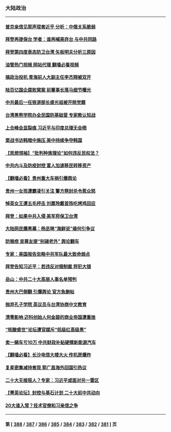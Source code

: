 ### 大陆政治
---
#### [普京亲信见郭声琨套近乎 分析：中俄关系脆弱](../../pages/ncid277/n13828459.md?09200445) 
#### [拜登再提保台 学者︰谁再喊美弃台 与中共同路](../../pages/ncid277/n13828351.md?09200445) 
#### [拜登第四度表态防卫台湾 矢板明夫分析三原因](../../pages/ncid277/n13828329.md?09200445) 
#### [油管热门视频 网站代理 翻墙必看视频](http://209.222.30.114:81/youtube.html?09200445)
#### [搞政治投机 青海前人大副主任李杰翔被双开](../../pages/ncid277/n13828143.md?09200445) 
#### [陆百亿国企腐败窝案 前董事长落马细节曝光](../../pages/ncid277/n13828172.md?09200445) 
#### [中共最后一任铁道部长盛光祖被开除党籍](../../pages/ncid277/n13827982.md?09200445) 
#### [台湾黑熊学院办全民国防基础营 专家教认知战](../../pages/ncid277/n13828012.md?09200445) 
#### [上合峰会显裂痕 习近平与印度总理无会晤](../../pages/ncid277/n13828067.md?09200445) 
#### [栗战书访韩暗中施压 美中持续争夺韩国](../../pages/ncid277/n13828066.md?09200445) 
#### [【思想领袖】“批判种族理论”如何违反民权法？](../../pages/ncid277/n13815606.md?09200445) 
#### [中共内斗及防疫封控 富人加速移民转移资产](../../pages/ncid277/n13828035.md?09200445) 
#### [【翻墙必看】贵州重大车祸引爆舆论](../../pages/ncid277/n13827936.md?09200445) 
#### [贵州一女孩遭霸凌引关注 警方祭封杀令惹众怒](../../pages/ncid277/n13827834.md?09200445) 
#### [悼英女王遭五毛抨击 刘嘉玲戴首饰吃烤鸡回应](../../pages/ncid277/n13827852.md?09200445) 
#### [拜登：如果中共入侵 美军将保卫台湾](../../pages/ncid277/n13827893.md?09200445) 
#### [大陆网民爆黑幕：杨丞琳“海鲜说”缘何引争议](../../pages/ncid277/n13827786.md?09200445) 
#### [防猴痘 吴尊友提“别碰老外” 舆论翻车](../../pages/ncid277/n13827791.md?09200445) 
#### [专家：美国报告忽略中共军队最大致命弱点](../../pages/ncid277/n13827792.md?09200445) 
#### [拜登告知习近平：若违反对俄制裁 将犯大错](../../pages/ncid277/n13827789.md?09200445) 
#### [岳山：中共二十大高层人事名单预判](../../pages/ncid277/n13827548.md?09200445) 
#### [贵州大巴侧翻 引爆舆论 官方急删帖](../../pages/ncid277/n13827727.md?09200445) 
#### [抛弃孔子学院 英议员与台湾协商中文教育](../../pages/ncid277/n13827695.md?09200445) 
#### [清零影响 迈科创始人何金碧的商业帝国遭重挫](../../pages/ncid277/n13827674.md?09200445) 
#### [“核酸盛世”论坛遭官媒斥“低级红高级黑”](../../pages/ncid277/n13827443.md?09200445) 
#### [卖一辆车亏10万 中共财政补贴硬撑新能源汽车](../../pages/ncid277/n13827441.md?09200445) 
#### [【翻墙必看】长沙电信大楼大火 传机房爆炸](../../pages/ncid277/n13827412.md?09200445) 
#### [复星密集减持套现 郭广昌海外回国引热议](../../pages/ncid277/n13827396.md?09200445) 
#### [二十大无接班人？专家：习近平或面对另一雷区](../../pages/ncid277/n13827381.md?09200445) 
#### [【菁英论坛】封控与基石计划 二十大前中共动向](../../pages/ncid277/n13827390.md?09200445) 
#### [20大谁入常？技术官僚和习亲信之争](../../pages/ncid277/n13827363.md?09200445) 

---
#### 第 [ [388](./388.md?09200445) / [387](./387.md?09200445) / [386](./386.md?09200445) / [385](./385.md?09200445) / [384](./384.md?09200445) / [383](./383.md?09200445) / [382](./382.md?09200445) / [381](./381.md?09200445) ] 页
